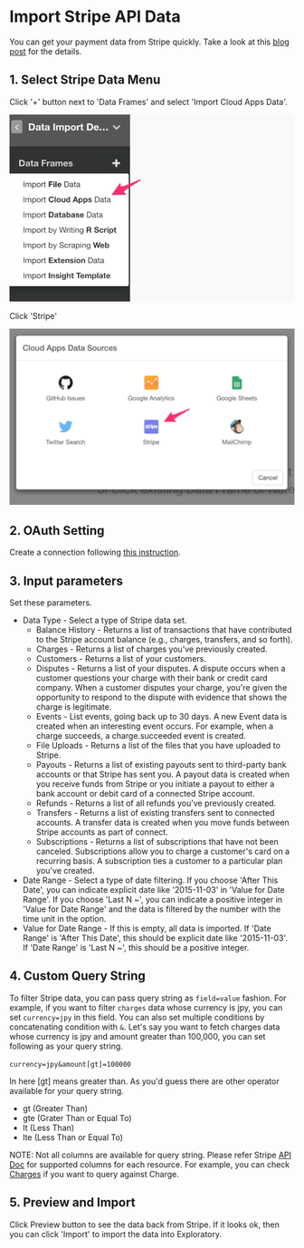 # Import Stripe API Data

You can get your payment data from Stripe quickly. Take a look at this [blog post](https://blog.exploratory.io/importing-stripe-payment-data-visualize-and-schedule-with-exploratory-3b1422a9cf8b) for the details.

## 1. Select Stripe Data Menu

Click '+' button next to 'Data Frames' and select 'Import Cloud Apps Data'.

![](images/import-cloudapps.png)

Click 'Stripe'

![](images/stripe-select.png)

## 2. OAuth Setting

Create a connection following [this instruction](https://blog.exploratory.io/how-to-setup-oauth-cloud-apps-connections-in-exploratory-a5c20d18e7c7).

## 3. Input parameters

Set these parameters.

* Data Type - Select a type of Stripe data set.
  * Balance History - Returns a list of transactions that have contributed to the Stripe account balance (e.g., charges, transfers, and so forth).
  * Charges - Returns a list of charges you’ve previously created.
  * Customers - Returns a list of your customers.
  * Disputes - Returns a list of your disputes. A dispute occurs when a customer questions your charge with their bank or credit card company. When a customer disputes your charge, you're given the opportunity to respond to the dispute with evidence that shows the charge is legitimate.
  * Events - List events, going back up to 30 days. A new Event data is created when an interesting event occurs. For example, when a charge succeeds, a charge.succeeded event is created.
  * File Uploads - Returns a list of the files that you have uploaded to Stripe.
  * Payouts - Returns a list of existing payouts sent to third-party bank accounts or that Stripe has sent you. A payout data is created when you receive funds from Stripe or you initiate a payout to either a bank account or debit card of a connected Stripe account.
  * Refunds - Returns a list of all refunds you’ve previously created.
  * Transfers - Returns a list of existing transfers sent to connected accounts. A transfer data is created when you move funds between Stripe accounts as part of connect.
  * Subscriptions - Returns a list of subscriptions that have not been canceled. Subscriptions allow you to charge a customer's card on a recurring basis. A subscription ties a customer to a particular plan you've created.
* Date Range - Select a type of date filtering. If you choose 'After This Date', you can indicate explicit date like '2015-11-03' in 'Value for Date Range'. If you choose 'Last N ~', you can indicate a positive integer in 'Value for Date Range' and the data is filtered by the number with the time unit in the option.
* Value for Date Range - If this is empty, all data is imported. If 'Date Range' is 'After This Date', this should be explicit date like '2015-11-03'. If 'Date Range' is 'Last N ~', this should be a positive integer.


## <a name="custom_query"></a>4. Custom Query String

To filter Stripe data, you can pass query string as `field=value` fashion. For example, if you want to filter `charges` data whose currency is jpy, you can set `currency=jpy` in this field. You can also set multiple conditions by concatenating condition with `&`. Let's say you want to fetch charges data whose currency is jpy and amount greater than 100,000, you can set following as your query string.

`currency=jpy&amount[gt]=100000`

In here [gt] means greater than. As you'd guess there are other operator available for your query string.

- gt (Greater Than) 
- gte (Grater Than or Equal To)
- lt (Less Than)
- lte (Less Than or Equal To)

NOTE: Not all columns are available for query string. Please refer Stripe [API Doc](https://stripe.com/docs/api/node) for supported columns for each resource. For example, you can check [Charges](https://stripe.com/docs/api/node#charges) if you want to query against Charge.

## 5. Preview and Import

Click Preview button to see the data back from Stripe. If it looks ok, then you can click 'Import' to import the data into Exploratory.
